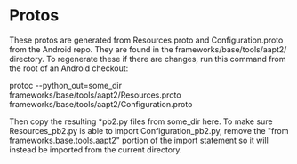 # Protos
These protos are generated from Resources.proto and Configuration.proto from the
Android repo. They are found in the frameworks/base/tools/aapt2/ directory. To
regenerate these if there are changes, run this command from the root of an
Android checkout:

   protoc --python_out=some_dir frameworks/base/tools/aapt2/Resources.proto \
      frameworks/base/tools/aapt2/Configuration.proto

Then copy the resulting \*pb2.py files from some_dir here. To make sure
Resources_pb2.py is able to import Configuration_pb2.py, remove the
"from frameworks.base.tools.aapt2" portion of the import statement so it will
instead be imported from the current directory.
